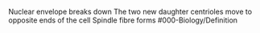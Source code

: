 Nuclear envelope breaks down
The two new daughter centrioles move to opposite ends of the cell
Spindle fibre forms
#000-Biology/Definition 